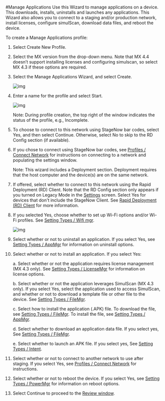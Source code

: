 #Manage Applications
Use this Wizard to manage applications on a device. This downloads, installs, uninstalls and launches any applications. This Wizard  also allows you to connect to a staging and/or production network, install licenses, configure simulScan, download data files, and reboot the device. 

To create a Manage Applications profile:

1. Select Create New Profile.

2. Select the MX version from the drop-down menu. Note that MX 4.4 doesn’t support installing licenses and configuring simulscan, so select MX 4.3 if these options are required.

3. Select the Manage Applications Wizard, and select Create.

    ![img](images/profiles/manageapps_name.jpg)

4. Enter a name for the profile and select Start.

    ![img](images/profiles/manageapps_connectSN.jpg)

    Note: During profile creation, the top right of the window indicates the status of the profile, e.g., Incomplete.

5. To choose to connect to this network using StageNow bar codes, select Yes, and then select Continue. Otherwise, select No to skip to the RD Config section (if available).

6. If you chose to connect using StageNow bar codes, see [Profiles / Connect Network](../Profiles/ConnectNetwork) for instructions on connecting to a network and populating the settings window.

   Note: This wizard includes a Deployment section. Deployment requires that the host computer and the device(s) are on the same network. 

7. If offered, select whether to connect to this network using the Rapid Deployment (RD) Client. Note that the RD Config section only appears if you turned on Legacy Mode in the [Settings](../gettingstarted?Settings) screen. Select Yes for devices that don't include the StageNow Client. See [Rapid Deployment (RD) Client](../stageclient?Rapid%20Deployment%20Client) for more information.

8. If you selected Yes, choose whether to set up Wi-Fi options and/or Wi-Fi profiles. See [Setting Types / Wifi mgr](../csp/wifi).

    ![img](images/profiles/manageapps_uninstall.jpg)

9. Select whether or not to uninstall an application. If you select Yes, see [Setting Types / AppMgr](../csp/app) for information on uninstall options. 

10. Select whether or not to install an application. If you select Yes:

    a. Select whether or not the application requires license management (MX 4.3 only). See [Setting Types / LicenseMgr](../csp/license) for information on license options.

    b. Select whether or not the application leverages SimulScan (MX 4.3 only). If you select Yes, select the application used to access SimulScan, and whether or not to download a template file or other file to the device. See [Setting Types / FileMgr](../csp/file).

    c. Select how to install the application (.APK) file. To download the file, see [Setting Types / FileMgr](../csp/file). To install the file, see [Setting Types / AppMgr](../csp/app).

    d. Select whether to download an application data file. If you select yes, See [Setting Types / FileMgr](../csp/file).

    e. Select whether to launch an APK file. If you select yes, See [Setting Types / Intent](../csp/intent).

11. Select whether or not to connect to another network to use after staging. If you select Yes, see [Profiles / Connect Network](../Profiles/ConnectNetwork) for instructions.

12. Select whether or not to reboot the device. If you select Yes, see [Setting Types / PowerMgr](../csp/power) for information on reboot options.

13. Select Continue to proceed to the [Review window](../stagingprofiles?Review).
